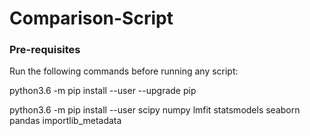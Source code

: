 # Comparison-Script

### Pre-requisites

Run the following commands before running any script:

python3.6 -m pip install --user --upgrade pip

python3.6 -m pip install --user scipy numpy lmfit statsmodels seaborn pandas importlib_metadata
